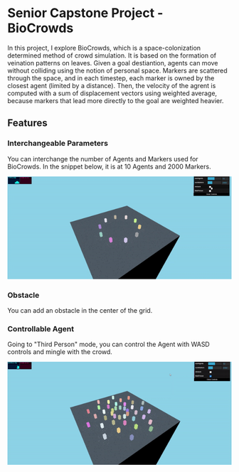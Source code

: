# Senior Capstone Project - BioCrowds
In this project, I explore BioCrowds, which is a space-colonization determined method of crowd simulation. It is based on the formation of veination patterns on leaves. Given a goal destiantion, agents can move without colliding using the notion of personal space. Markers are scattered through the space, and in each timestep, each marker is owned by the closest agent (limited by a distance). Then, the velocity of the agrent is computed with a sum of displacement vectors using weighted average, because markers that lead more directly to the goal are weighted heavier.

## Features
### Interchangeable Parameters
You can interchange the number of Agents and Markers used for BioCrowds. In the snippet below, it is at 10 Agents and 2000 Markers. 

![](./demos/demo1.gif)

### Obstacle
You can add an obstacle in the center of the grid.

### Controllable Agent
Going to "Third Person" mode, you can control the Agent with WASD controls and mingle with the crowd.

![](./demos/demo2.gif)
